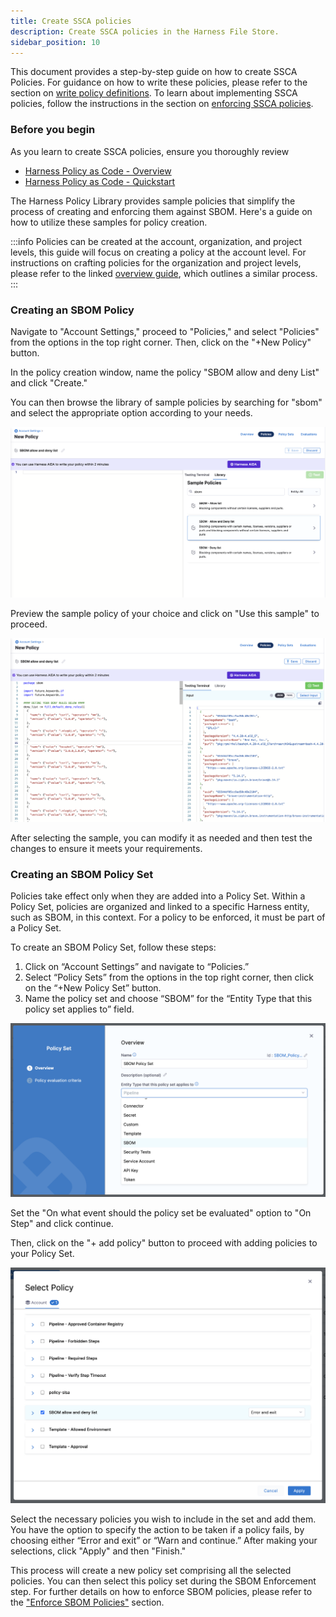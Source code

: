 ```yaml
---
title: Create SSCA policies
description: Create SSCA policies in the Harness File Store.
sidebar_position: 10
---
```


This document provides a step-by-step guide on how to create SSCA Policies. For guidance on how to write these policies, please refer to the section on [write policy definitions](./define-ssca-policies.md). To learn about implementing SSCA policies, follow the instructions in the section on [enforcing SSCA policies](./enforce-ssca-policies.md).


### Before you begin

As you learn to create SSCA policies, ensure you thoroughly review


* [Harness Policy as Code - Overview](https://developer.harness.io/docs/platform/governance/policy-as-code/harness-governance-overview/)
* [Harness Policy as Code - Quickstart](https://developer.harness.io/docs/platform/governance/policy-as-code/harness-governance-quickstart/)

The Harness Policy Library provides sample policies that simplify the process of creating and enforcing them against SBOM. Here's a guide on how to utilize these samples for policy creation.

:::info
Policies can be created at the account, organization, and project levels, this guide will focus on creating a policy at the account level. For instructions on crafting policies for the organization and project levels, please refer to the linked [overview guide](https://developer.harness.io/docs/platform/governance/policy-as-code/harness-governance-overview/), which outlines a similar process.
:::

### Creating an SBOM Policy

Navigate to "Account Settings," proceed to "Policies," and select "Policies" from the options in the top right corner. Then, click on the "+New Policy" button.

In the policy creation window, name the policy "SBOM allow and deny List" and click "Create."

You can then browse the library of sample policies by searching for "sbom" and select the appropriate option according to your needs.


![SBOM Sample policies]( ./static/sample-policies-sbom.png "SBOM Sample policies")


Preview the sample policy of your choice and click on "Use this sample" to proceed.




![Use this sample](./static/use-this-sample-page.png "Use this sample")


After selecting the sample, you can modify it as needed and then test the changes to ensure it meets your requirements.


### Creating an SBOM Policy Set

Policies take effect only when they are added into a Policy Set. Within a Policy Set, policies are organized and linked to a specific Harness entity, such as SBOM, in this context. For a policy to be enforced, it must be part of a Policy Set.

To create an SBOM Policy Set, follow these steps:



1. Click on “Account Settings” and navigate to “Policies.”
2. Select “Policy Sets” from the options in the top right corner, then click on the “+New Policy Set” button.
3. Name the policy set and choose “SBOM” for the “Entity Type that this policy set applies to” field.


![SBOM Entity type selection](./static/SBOM-entity-type-selection.png "SBOM Entity type selection")


Set the "On what event should the policy set be evaluated" option to "On Step" and click continue.

Then, click on the "+ add policy" button to proceed with adding policies to your Policy Set.

![Policy list](./static/policy-list.png "policy list")


Select the necessary policies you wish to include in the set and add them. You have the option to specify the action to be taken if a policy fails, by choosing either “Error and exit” or “Warn and continue.” After making your selections, click "Apply" and then "Finish."

This process will create a new policy set comprising all the selected policies. You can then select this policy set during the SBOM Enforcement step. For further details on how to enforce SBOM policies, please refer to the ["Enforce SBOM Policies"](./enforce-ssca-policies.md) section.
